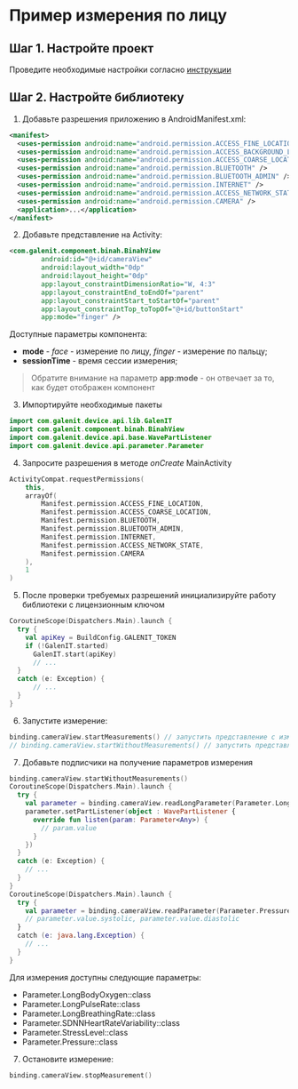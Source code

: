 # Пример измерения по лицу

## Шаг 1. Настройте проект
Проведите необходимые настройки согласно [инструкции](../getstarted.md)

## Шаг 2. Настройте библиотеку
1. Добавьте разрешения приложению в AndroidManifest.xml:
```xml
<manifest>
  <uses-permission android:name="android.permission.ACCESS_FINE_LOCATION" />
  <uses-permission android:name="android.permission.ACCESS_BACKGROUND_LOCATION" />
  <uses-permission android:name="android.permission.ACCESS_COARSE_LOCATION" />
  <uses-permission android:name="android.permission.BLUETOOTH" />
  <uses-permission android:name="android.permission.BLUETOOTH_ADMIN" />
  <uses-permission android:name="android.permission.INTERNET" />
  <uses-permission android:name="android.permission.ACCESS_NETWORK_STATE" />
  <uses-permission android:name="android.permission.CAMERA" />
  <application>...</application>
</manifest>
```
2. Добавьте представление на Activity:
```xml
<com.galenit.component.binah.BinahView
        android:id="@+id/cameraView"
        android:layout_width="0dp"
        android:layout_height="0dp"
        app:layout_constraintDimensionRatio="W, 4:3"
        app:layout_constraintEnd_toEndOf="parent"
        app:layout_constraintStart_toStartOf="parent"
        app:layout_constraintTop_toTopOf="@+id/buttonStart"
        app:mode="finger" />
```
Доступные параметры компонента:
- **mode** - _face_ - измерение по лицу, _finger_ - измерение по пальцу;
- **sessionTime** - время сессии измерения;

> Обратите внимание на параметр **app:mode** - он отвечает за то, как будет отображен компонент
3. Импортируйте необходимые пакеты
```kotlin
import com.galenit.device.api.lib.GalenIT
import com.galenit.component.binah.BinahView
import com.galenit.device.api.base.WavePartListener
import com.galenit.device.api.parameter.Parameter
```
4. Запросите разрешения в методе _onCreate_ MainActivity
```kotlin
ActivityCompat.requestPermissions(
    this,
    arrayOf(
        Manifest.permission.ACCESS_FINE_LOCATION,
        Manifest.permission.ACCESS_COARSE_LOCATION,
        Manifest.permission.BLUETOOTH,
        Manifest.permission.BLUETOOTH_ADMIN,
        Manifest.permission.INTERNET,
        Manifest.permission.ACCESS_NETWORK_STATE,
        Manifest.permission.CAMERA
    ),
    1
)
```
5. После проверки требуемых разрешений инициализируйте работу библиотеки с лицензионным ключом
```kotlin
CoroutineScope(Dispatchers.Main).launch {
  try {
    val apiKey = BuildConfig.GALENIT_TOKEN
    if (!GalenIT.started)
      GalenIT.start(apiKey)
      // ...
  }
  catch (e: Exception) {
      // ...
  }
}
```
6. Запустите измерение:
```kotlin
binding.cameraView.startMeasurements() // запустить представление с измерением
// binding.cameraView.startWithoutMeasurements() // запустить представление без измерения
```
7. Добавьте подписчики на получение параметров измерения
```kotlin
binding.cameraView.startWithoutMeasurements()
CoroutineScope(Dispatchers.Main).launch {
  try {
    val parameter = binding.cameraView.readLongParameter(Parameter.LongBodyOxygen::class)
    parameter.setPartListener(object : WavePartListener {
      override fun listen(param: Parameter<Any>) {
        // param.value
      }
    })
  }
  catch (e: Exception) {
    // ...
  }
}
CoroutineScope(Dispatchers.Main).launch {
  try {
    val parameter = binding.cameraView.readParameter(Parameter.Pressure::class)
    // parameter.value.systolic, parameter.value.diastolic
  }
  catch (e: java.lang.Exception) {
    // ...
  }
}
```
Для измерения доступны следующие параметры:
- Parameter.LongBodyOxygen::class
- Parameter.LongPulseRate::class
- Parameter.LongBreathingRate::class
- Parameter.SDNNHeartRateVariability::class
- Parameter.StressLevel::class
- Parameter.Pressure::class

7. Остановите измерение:
```kotlin
binding.cameraView.stopMeasurement()
```
